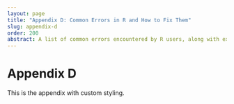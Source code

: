 ```yaml
---
layout: page
title: "Appendix D: Common Errors in R and How to Fix Them"
slug: appendix-d
order: 200
abstract: A list of common errors encountered by R users, along with explanations and solutions to help readers troubleshoot their code and avoid potential pitfalls.
---
```


# Appendix D

This is the appendix with custom styling.
